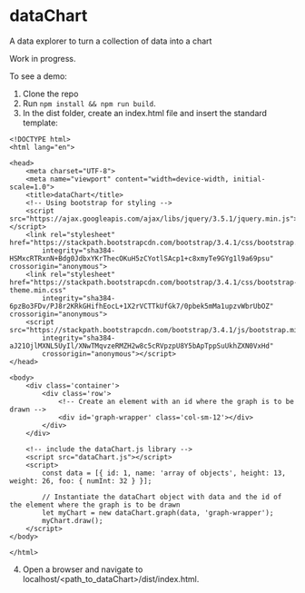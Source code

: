 # dataChart
A data explorer to turn a collection of data into a chart


Work in progress.

To see a demo:
1. Clone the repo
2. Run `npm install && npm run build`.
3. In the dist folder, create an index.html file and insert the standard template:
```
<!DOCTYPE html>
<html lang="en">

<head>
    <meta charset="UTF-8">
    <meta name="viewport" content="width=device-width, initial-scale=1.0">
    <title>dataChart</title>
    <!-- Using bootstrap for styling -->
    <script src="https://ajax.googleapis.com/ajax/libs/jquery/3.5.1/jquery.min.js"></script>
    <link rel="stylesheet" href="https://stackpath.bootstrapcdn.com/bootstrap/3.4.1/css/bootstrap.min.css"
        integrity="sha384-HSMxcRTRxnN+Bdg0JdbxYKrThecOKuH5zCYotlSAcp1+c8xmyTe9GYg1l9a69psu" crossorigin="anonymous">
    <link rel="stylesheet" href="https://stackpath.bootstrapcdn.com/bootstrap/3.4.1/css/bootstrap-theme.min.css"
        integrity="sha384-6pzBo3FDv/PJ8r2KRkGHifhEocL+1X2rVCTTkUfGk7/0pbek5mMa1upzvWbrUbOZ" crossorigin="anonymous">
    <script src="https://stackpath.bootstrapcdn.com/bootstrap/3.4.1/js/bootstrap.min.js"
        integrity="sha384-aJ21OjlMXNL5UyIl/XNwTMqvzeRMZH2w8c5cRVpzpU8Y5bApTppSuUkhZXN0VxHd"
        crossorigin="anonymous"></script>
</head>

<body>
    <div class='container'>
        <div class='row'>
            <!-- Create an element with an id where the graph is to be drawn -->
            <div id='graph-wrapper' class='col-sm-12'></div>
        </div>
    </div>
    
    <!-- include the dataChart.js library -->
    <script src="dataChart.js"></script>
    <script>
        const data = [{ id: 1, name: 'array of objects', height: 13, weight: 26, foo: { numInt: 32 } }];

        // Instantiate the dataChart object with data and the id of the element where the graph is to be drawn
        let myChart = new dataChart.graph(data, 'graph-wrapper');
        myChart.draw();
    </script>
</body>

</html>
```
4. Open a browser and navigate to localhost/<path_to_dataChart>/dist/index.html.
